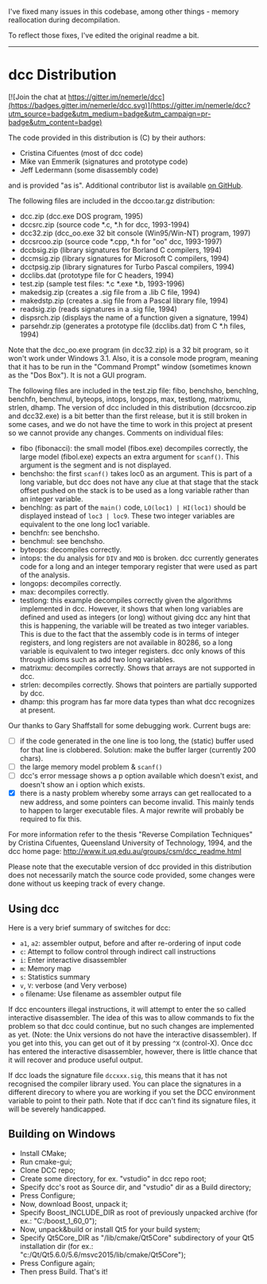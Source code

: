 I've fixed many issues in this codebase, among other things - memory reallocation during decompilation.

To reflect those fixes, I've edited the original readme a bit.

* * *
dcc Distribution
================

[![Join the chat at https://gitter.im/nemerle/dcc](https://badges.gitter.im/nemerle/dcc.svg)](https://gitter.im/nemerle/dcc?utm_source=badge&utm_medium=badge&utm_campaign=pr-badge&utm_content=badge)

The code provided in this distribution is (C) by their authors:
-	Cristina Cifuentes (most of dcc code)
-	Mike van Emmerik (signatures and prototype code)
-	Jeff Ledermann (some disassembly code)

and is provided "as is". Additional contributor list is available
[on GitHub](https://github.com/nemerle/dcc/graphs/contributors).

The following files are included in the dccoo.tar.gz distribution:
- dcc.zip (dcc.exe DOS program, 1995)
- dccsrc.zip (source code *.c, *.h for dcc, 1993-1994)
- dcc32.zip (dcc_oo.exe 32 bit console (Win95/Win-NT) program, 1997)
- dccsrcoo.zip (source code *.cpp, *.h for "oo" dcc, 1993-1997)
- dccbsig.zip (library signatures for Borland C compilers, 1994)
- dccmsig.zip (library signatures for Microsoft C compilers, 1994)
- dcctpsig.zip (library signatures for Turbo Pascal compilers, 1994)
- dcclibs.dat (prototype file for C headers, 1994)
- test.zip (sample test files: *.c *.exe *.b, 1993-1996)
- makedsig.zip (creates a .sig file from a .lib C file, 1994)
- makedstp.zip (creates a .sig file from a Pascal library file, 1994)
- readsig.zip (reads signatures in a .sig file, 1994)
- dispsrch.zip (displays the name of a function given a signature, 1994)
- parsehdr.zip (generates a prototype file (dcclibs.dat) from C *.h files, 1994)

Note that the dcc_oo.exe program (in dcc32.zip) is a 32 bit program,
so it won't work under Windows 3.1. Also, it is a console mode program,
meaning that it has to be run in the "Command Prompt" window (sometimes
known as the "Dos Box"). It is not a GUI program.

The following files are included in the test.zip file:  fibo,
benchsho, benchlng, benchfn, benchmul, byteops, intops, longops,
max, testlong, matrixmu, strlen, dhamp.
The version of dcc included in this distribution (dccsrcoo.zip and
dcc32.exe) is a bit better than the first release, but it is still
broken in some cases, and we do not have the time to work in this
project at present so we cannot provide any changes.
Comments on individual files:
- fibo (fibonacci): the small model (fibos.exe) decompiles correctly,
  the large model (fibol.exe) expects an extra argument for
  `scanf()`. This argument is the segment and is not displayed.
- benchsho: the first `scanf()` takes loc0 as an argument.  This is
  part of a long variable, but dcc does not have any clue at that
  stage that the stack offset pushed on the stack is to be used
  as a long variable rather than an integer variable.
- benchlng: as part of the `main()` code, `LO(loc1) | HI(loc1)` should
  be displayed instead of `loc3 | loc9`.  These two integer variables
  are equivalent to the one long loc1 variable.
- benchfn: see benchsho.
- benchmul: see benchsho.
- byteops: decompiles correctly.
- intops: the du analysis for `DIV` and `MOD` is broken.  dcc currently
  generates code for a long and an integer temporary register that
  were used as part of the analysis.
- longops: decompiles correctly.
- max: decompiles correctly.
- testlong: this example decompiles correctly given the algorithms
  implemented in dcc.  However, it shows that when long variables
  are defined and used as integers (or long) without giving dcc
  any hint that this is happening, the variable will be treated as
  two integer variables.  This is due to the fact that the assembly
  code is in terms of integer registers, and long registers are not
  available in 80286, so a long variable is equivalent to two integer
  registers.  dcc only knows of this through idioms such as add two
  long variables.
- matrixmu: decompiles correctly.  Shows that arrays are not supported
  in dcc.
- strlen: decompiles correctly.  Shows that pointers are partially
  supported by dcc.
- dhamp: this program has far more data types than what dcc recognizes
  at present.

Our thanks to Gary Shaffstall for some debugging work. Current bugs
are:
- [ ] if the code generated in the one line is too long, the (static)
  buffer used for that line is clobbered.  Solution: make the buffer
  larger (currently 200 chars).
- [ ] the large memory model problem & `scanf()`
- [ ] dcc's error message shows a p option available which doesn't
  exist, and doesn't show an i option which exists.
- [x] there is a nasty problem whereby some arrays can get reallocated
  to a new address, and some pointers can become invalid. This mainly
  tends to happen to larger executable files. A major rewrite will
  probably be required to fix this.

For more information refer to the thesis "Reverse Compilation
Techniques" by Cristina Cifuentes, Queensland University of
Technology, 1994, and the dcc home page:
http://www.it.uq.edu.au/groups/csm/dcc_readme.html

Please note that the executable version of dcc provided in this
distribution does not necessarily match the source code provided,
some changes were done without us keeping track of every change.

Using dcc
---------

Here is a very brief summary of switches for dcc: 

*   `a1`, `a2`: assembler output, before and after re-ordering of input code 
*   `c`: Attempt to follow control through indirect call instructions 
*   `i`: Enter interactive disassembler 
*   `m`: Memory map 
*   `s`: Statistics summary 
*   `v`, `V`: verbose (and Very verbose) 
*   `o` filename: Use filename as assembler output file 

If dcc encounters illegal instructions, it will attempt to enter the so called
interactive disassembler. The idea of this was to allow commands to fix the
problem so that dcc could continue, but no such changes are implemented
as yet. (Note: the Unix versions do not have the interactive disassembler). If
you get into this, you can get out of it by pressing `^X` (control-X). Once dcc
has entered the interactive disassembler, however, there is little chance that
it will recover and produce useful output.

If dcc loads the signature file `dccxxx.sig`, this means that it has not
recognised the compiler library used. You can place the signatures in a
different direcory to where you are working if you set the DCC environment
variable to point to their path. Note that if dcc can't find its signature
files, it will be severely handicapped. 

Building on Windows
-------------------

- Install CMake;
- Run cmake-gui;
- Clone DCC repo;
- Create some directory, for ex. "vstudio" in dcc repo root;
- Specify dcc's root as Source dir, and "vstudio" dir as a Build directory;
- Press Configure;
- Now, download Boost, unpack it;
- Specify Boost_INCLUDE_DIR as root of previously unpacked archive (for ex.: "C:/boost_1_60_0");
- Now, unpack&build or install Qt5 for your build system;
- Specify Qt5Core_DIR as "/lib/cmake/Qt5Core" subdirectory of your Qt5 installation dir (for ex.: "c:/Qt/Qt5.6.0/5.6/msvc2015/lib/cmake/Qt5Core");
- Press Configure again;
- Then press Build. That's it!
